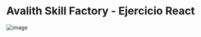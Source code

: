 # Avalith Skill Factory - Ejercicio React

![image](https://user-images.githubusercontent.com/51804994/129116694-0692ba98-5a91-4fe6-95ec-4ef83b288d6f.png)
